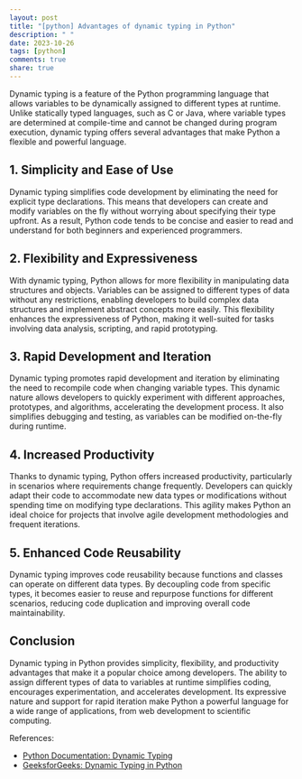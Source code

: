 ```yaml
---
layout: post
title: "[python] Advantages of dynamic typing in Python"
description: " "
date: 2023-10-26
tags: [python]
comments: true
share: true
---
```


Dynamic typing is a feature of the Python programming language that allows variables to be dynamically assigned to different types at runtime. Unlike statically typed languages, such as C or Java, where variable types are determined at compile-time and cannot be changed during program execution, dynamic typing offers several advantages that make Python a flexible and powerful language.

## 1. Simplicity and Ease of Use

Dynamic typing simplifies code development by eliminating the need for explicit type declarations. This means that developers can create and modify variables on the fly without worrying about specifying their type upfront. As a result, Python code tends to be concise and easier to read and understand for both beginners and experienced programmers.

## 2. Flexibility and Expressiveness

With dynamic typing, Python allows for more flexibility in manipulating data structures and objects. Variables can be assigned to different types of data without any restrictions, enabling developers to build complex data structures and implement abstract concepts more easily. This flexibility enhances the expressiveness of Python, making it well-suited for tasks involving data analysis, scripting, and rapid prototyping.

## 3. Rapid Development and Iteration

Dynamic typing promotes rapid development and iteration by eliminating the need to recompile code when changing variable types. This dynamic nature allows developers to quickly experiment with different approaches, prototypes, and algorithms, accelerating the development process. It also simplifies debugging and testing, as variables can be modified on-the-fly during runtime.

## 4. Increased Productivity

Thanks to dynamic typing, Python offers increased productivity, particularly in scenarios where requirements change frequently. Developers can quickly adapt their code to accommodate new data types or modifications without spending time on modifying type declarations. This agility makes Python an ideal choice for projects that involve agile development methodologies and frequent iterations.

## 5. Enhanced Code Reusability

Dynamic typing improves code reusability because functions and classes can operate on different data types. By decoupling code from specific types, it becomes easier to reuse and repurpose functions for different scenarios, reducing code duplication and improving overall code maintainability.

## Conclusion

Dynamic typing in Python provides simplicity, flexibility, and productivity advantages that make it a popular choice among developers. The ability to assign different types of data to variables at runtime simplifies coding, encourages experimentation, and accelerates development. Its expressive nature and support for rapid iteration make Python a powerful language for a wide range of applications, from web development to scientific computing.

References:
- [Python Documentation: Dynamic Typing](https://docs.python.org/3.9/reference/datamodel.html#the-standard-type-hierarchy)
- [GeeksforGeeks: Dynamic Typing in Python](https://www.geeksforgeeks.org/dynamic-typing-in-python/)